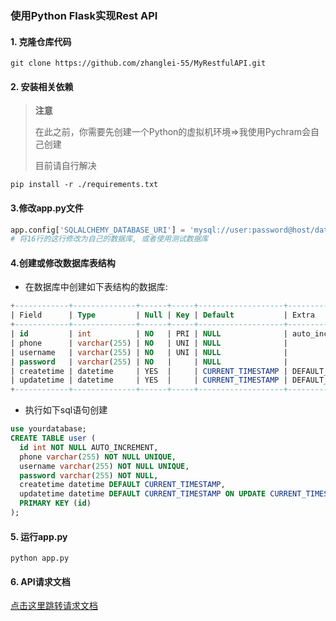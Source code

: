 ### 使用Python Flask实现Rest API

#### 1. 克隆仓库代码

```shell
git clone https://github.com/zhanglei-55/MyRestfulAPI.git
```

#### 2. 安装相关依赖

> **注意**
>
> 在此之前，你需要先创建一个Python的虚拟机环境=>我使用Pychram会自己创建
>
> 目前请自行解决

```shell
pip install -r ./requirements.txt
```

#### 3.修改app.py文件

```py
app.config['SQLALCHEMY_DATABASE_URI'] = 'mysql://user:password@host/databases'
# 将16行的这行修改为自己的数据库, 或者使用测试数据库
```

#### 4.创建或修改数据库表结构

- 在数据库中创建如下表结构的数据库:

```sql
+------------+--------------+------+-----+-------------------+-----------------------------------------------+
| Field      | Type         | Null | Key | Default           | Extra                                         |
+------------+--------------+------+-----+-------------------+-----------------------------------------------+
| id         | int          | NO   | PRI | NULL              | auto_increment                                |
| phone      | varchar(255) | NO   | UNI | NULL              |                                               |
| username   | varchar(255) | NO   | UNI | NULL              |                                               |
| password   | varchar(255) | NO   |     | NULL              |                                               |
| createtime | datetime     | YES  |     | CURRENT_TIMESTAMP | DEFAULT_GENERATED                             |
| updatetime | datetime     | YES  |     | CURRENT_TIMESTAMP | DEFAULT_GENERATED on update CURRENT_TIMESTAMP |
+------------+--------------+------+-----+-------------------+-----------------------------------------------+
```

- 执行如下sql语句创建

```sql
use yourdatabase;
CREATE TABLE user (
  id int NOT NULL AUTO_INCREMENT,
  phone varchar(255) NOT NULL UNIQUE,
  username varchar(255) NOT NULL UNIQUE,
  password varchar(255) NOT NULL,
  createtime datetime DEFAULT CURRENT_TIMESTAMP,
  updatetime datetime DEFAULT CURRENT_TIMESTAMP ON UPDATE CURRENT_TIMESTAMP,
  PRIMARY KEY (id)
);
```

#### 5. 运行app.py

```shell
python app.py
```
#### 6. API请求文档

[点击这里跳转请求文档](https://github.com/zhanglei-55/MyRestfulAPI/blob/master/MyRestfulAPI.md)
